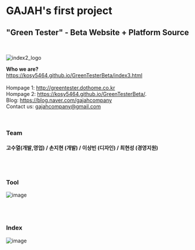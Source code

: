 <h1>GAJAH's first project
<h2>"Green Tester" - Beta Website + Platform Source</h2></h1>
<br>

![index2_logo](https://user-images.githubusercontent.com/48445082/83166293-acae2580-a149-11ea-8ce4-357d9d467771.png)

<b>Who we are?</b> <br>
https://kosy5464.github.io/GreenTesterBeta/index3.html
<br><br>
Hompage 1: http://greentester.dothome.co.kr
<br>
Hompage 2: https://kosy5464.github.io/GreenTesterBeta/.
<br>
Blog: https://blog.naver.com/gajahcompany
<br>
Contact us: gajahcompany@gmail.com

<br>
<h3> Team </h3>
<h4> 고수열(개발,영업) / 손지현 (개발) / 이상빈 (디자인) / 최현성 (경영지원) </h4>

<br><br>
<h3> Tool </h3>

![image](https://user-images.githubusercontent.com/48445082/83167166-dca9f880-a14a-11ea-83d3-8e2193956a99.png)

<br><br>
<h3> Index </h3>

![image](https://user-images.githubusercontent.com/48445082/83236981-68fdff00-a1cf-11ea-93b6-cc0cbf28e595.png)



